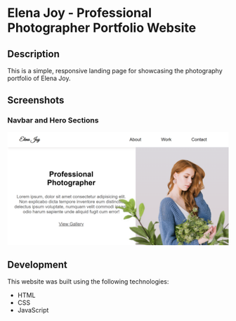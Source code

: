 # Elena Joy - Professional Photographer Portfolio Website

## Description

This is a simple, responsive landing page for showcasing the photography portfolio of Elena Joy.

## Screenshots

### Navbar and Hero Sections
![Elena Joy](/img/elena-joy-screenshot.png)

## Development

This website was built using the following technologies:

- HTML
- CSS
- JavaScript